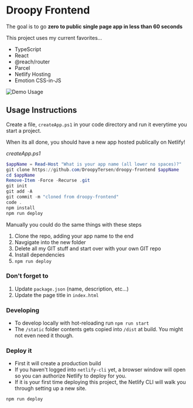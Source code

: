 # Droopy Frontend

The goal is to go **zero to public single page app in less than 60 seconds**

This project uses my current favorites...

- TypeScript
- React
- @reach/router
- Parcel
- Netlify Hosting
- Emotion CSS-in-JS

![Demo Usage](https://res.cloudinary.com/droopytersen/image/upload/v1560227965/docs/droopy-frontend.gif)

## Usage Instructions

Create a file, `createApp.ps1` in your code directory and run it everytime you start a project.

When its all done, you should have a new app hosted publically on Netlify!

_createApp.ps1_

```powershell
$appName = Read-Host "What is your app name (all lower no spaces)?"
git clone https://github.com/DroopyTersen/droopy-frontend $appName
cd $appName
Remove-Item -Force -Recurse .git
git init
git add -A
git commit -m "cloned from droopy-frontend"
code .
npm install
npm run deploy
```

Manually you could do the same things with these steps

1. Clone the repo, adding your app name to the end
2. Navgigate into the new folder
3. Delete all my GIT stuff and start over with your own GIT repo
4. Install dependencies
5. `npm run deploy`

### Don't forget to

1. Update `package.json` (name, description, etc...)
2. Update the page title in `index.html`

### Developing

- To develop locally with hot-reloading run `npm run start`
- The `/static` folder contents gets copied into `/dist` at build. You might not even need it though.

### Deploy it

- First it will create a production build
- If you haven't logged into `netlify-cli` yet, a browser window will open so you can authorize Netlify to deploy for you.
- If it is your first time deploying this project, the Netlify CLI will walk you through setting up a new site.

```sh
npm run deploy
```
